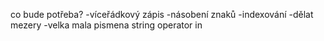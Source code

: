 co bude potřeba?
-víceřádkový zápis
-násobení znaků
-indexování
-dělat mezery
-velka mala pismena string operator in